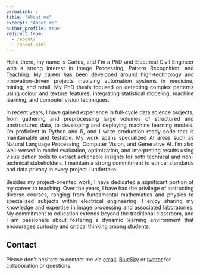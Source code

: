 ```yaml
---
permalink: /
title: "About me"
excerpt: "About me"
author_profile: true
redirect_from: 
  - /about/
  - /about.html
---
```


<div style="text-align: justify;">
  Hello there, my name is Carlos, and I'm a PhD and Electrical Civil Engineer with a strong interest in Image Processing, Pattern Recognition, and Teaching. My career has been developed around high-technology and innovation-driven projects involving automation systems in medicine, mining, and retail. My PhD thesis focused on detecting complex patterns using colour and texture features, integrating statistical modeling, machine learning, and computer vision techniques.
</div>&nbsp;<be>
<div style="text-align: justify;">
  In recent years, I have gained experience in full-cycle data science projects, from gathering and preprocessing large volumes of structured and unstructured data, to developing and deploying machine learning models. I’m proficient in Python and R, and I write production-ready code that is maintainable and testable. My work spans specialized AI areas such as Natural Language Processing, Computer Vision, and Generative AI. I’m also well-versed in model evaluation, optimization, and interpreting results using visualization tools to extract actionable insights for both technical and non-technical stakeholders. I maintain a strong commitment to ethical standards and data privacy in every project I undertake.
</div>&nbsp;<br>
<div style="text-align: justify;">
  Besides my project-oriented work, I have dedicated a significant portion of my career to teaching. Over the years, I have had the privilege of instructing diverse courses, ranging from fundamental mathematics and physics to specialized subjects within electrical engineering. I enjoy sharing my knowledge and expertise in image processing and associated laboratories. My commitment to education extends beyond the traditional classroom, and I am passionate about fostering a dynamic learning environment that encourages curiosity and critical thinking among students.
</div>

## Contact

Please don't hesitate to contact me via [email](mailto:carlosnavarroc@uchile.cl), [BlueSky](https://bsky.app/profile/carlosnavarroc.github.io)  or [twitter](https://twitter.com/CarlosFNavarroC) for collaboration or questions.

